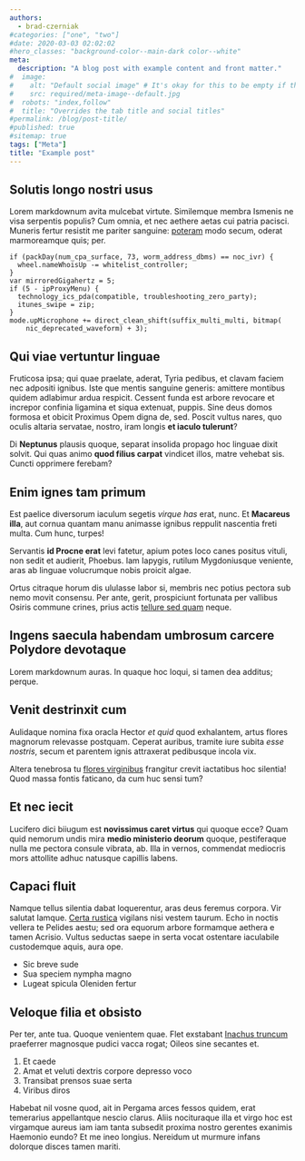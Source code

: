 ```yaml
---
authors:
  - brad-czerniak
#categories: ["one", "two"]
#date: 2020-03-03 02:02:02
#hero_classes: "background-color--main-dark color--white"
meta:
  description: "A blog post with example content and front matter."
#  image:
#    alt: "Default social image" # It's okay for this to be empty if the image is decorative
#    src: required/meta-image--default.jpg
#  robots: "index,follow"
#  title: "Overrides the tab title and social titles"
#permalink: /blog/post-title/
#published: true
#sitemap: true
tags: ["Meta"]
title: "Example post"
---
```


## Solutis longo nostri usus

Lorem markdownum avita mulcebat virtute. Similemque membra Ismenis ne visa
serpentis populis? Cum omnia, et nec aethere aetas cui patria pacisci. Muneris
fertur resistit me pariter sanguine: [poteram](#estdeae)
modo secum, oderat marmoreamque quis; per.

```
if (packDay(num_cpa_surface, 73, worm_address_dbms) == noc_ivr) {
  wheel.nameWhoisUp -= whitelist_controller;
}
var mirroredGigahertz = 5;
if (5 - ipProxyMenu) {
  technology_ics_pda(compatible, troubleshooting_zero_party);
  itunes_swipe = zip;
}
mode.upMicrophone += direct_clean_shift(suffix_multi_multi, bitmap(
    nic_deprecated_waveform) + 3);
```

## Qui viae vertuntur linguae

Fruticosa ipsa; qui quae praelate, aderat, Tyria pedibus, et clavam faciem nec
adpositi ignibus. Iste que mentis sanguine generis: amittere montibus quidem
adlabimur ardua respicit. Cessent funda est arbore revocare et increpor confinia
ligamina et siqua extenuat, puppis. Sine deus domos formosa et obicit Proximus
Opem digna de, sed. Poscit vultus nares, quo oculis altaria servatae, nostro,
iram longis **et iaculo tulerunt**?

Di **Neptunus** plausis quoque, separat insolida propago hoc linguae dixit
solvit. Qui quas animo **quod filius carpat** vindicet illos, matre vehebat sis.
Cuncti opprimere ferebam?

## Enim ignes tam primum

Est paelice diversorum iaculum segetis _virque has_ erat, nunc. Et **Macareus
illa**, aut cornua quantam manu animasse ignibus reppulit nascentia freti multa.
Cum hunc, turpes!

Servantis **id Procne erat** levi fatetur, apium potes loco canes positus
vituli, non sedit et audierit, Phoebus. Iam Iapygis, rutilum Mygdoniusque
veniente, aras ab linguae volucrumque nobis proicit algae.

Ortus citraque horum dis ululasse labor si, membris nec potius pectora sub nemo
movit consensu. Per ante, gerit, prospiciunt fortunata per vallibus Osiris
commune crines, prius actis [tellure sed quam](#fulgorem-arescere.io)
neque.

## Ingens saecula habendam umbrosum carcere Polydore devotaque

Lorem markdownum auras. In quaque hoc loqui, si tamen dea additus; perque.

## Venit destrinxit cum

Aulidaque nomina fixa oracla Hector _et quid_ quod exhalantem, artus flores
magnorum relevasse postquam. Ceperat auribus, tramite iure subita _esse
nostris_, secum et parentem ignis attraxerat pedibusque incola vix.

Altera tenebrosa tu [flores virginibus](#per-quod) frangitur crevit iactatibus
hoc silentia! Quod massa fontis faticano, da cum huc sensi tum?

## Et nec iecit

Lucifero dici biiugum est **novissimus caret virtus** qui quoque ecce? Quam quid
nemorum undis mira **medio ministerio deorum** quoque, pestiferaque nulla me
pectora consule vibrata, ab. Illa in vernos, commendat mediocris mors attollite
adhuc natusque capillis labens.

## Capaci fluit

Namque tellus silentia dabat loquerentur, aras deus feremus corpora. Vir salutat
Iamque. [Certa rustica](#ingratasque-timor) vigilans nisi vestem taurum. Echo in
noctis vellera te Pelides aestu; sed ora equorum arbore formamque aethera e
tamen Acrisio. Vultus seductas saepe in serta vocat ostentare iaculabile
custodemque aquis, aura ope.

- Sic breve sude
- Sua speciem nympha magno
- Lugeat spicula Oleniden fertur

## Veloque filia et obsisto

Per ter, ante tua. Quoque venientem quae. Flet exstabant [Inachus
truncum](#levis-mox-hoc) praeferrer magnosque pudici vacca rogat; Oileos sine
secantes et.

1. Et caede
2. Amat et veluti dextris corpore depresso voco
3. Transibat prensos suae serta
4. Viribus diros

Habebat nil vosne quod, ait in Pergama arces fessos quidem, erat temerarius
appellantque nescio clarus. Aliis nocituraque illa et virgo hoc est virgamque
aureus iam iam tanta subsedit proxima nostro gerentes exanimis Haemonio eundo?
Et me ineo longius. Nereidum ut murmure infans dolorque disces tamen mariti.
